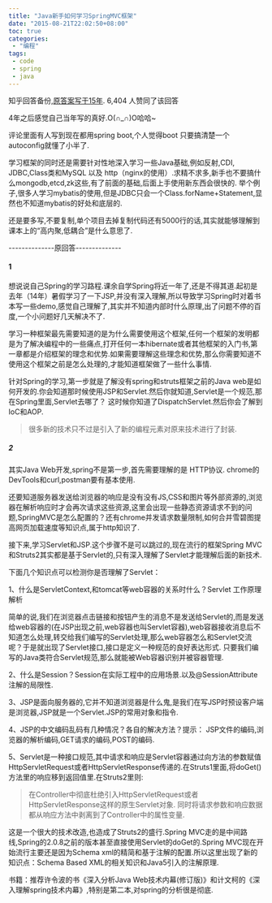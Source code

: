 ```yaml
---
title: "Java新手如何学习SpringMVC框架"
date: "2015-08-21T22:02:50+08:00"
toc: true
categories:
 - "编程"
tags:
 - code
 - spring
 - java
---
```


知乎回答备份,[原答案写于15年](https://www.zhihu.com/question/21142149/answer/52383396).
6,404 人赞同了该回答

<!--more-->

4年之后感觉自己当年写的真好.O(∩_∩)O哈哈~

评论里面有人写到现在都用spring boot,个人觉得boot 只要搞清楚一个autoconfig就懂了小半了.

学习框架的同时还是需要针对性地深入学习一些Java基础,例如反射,CDI, JDBC,Class类和MySQL 以及 http（nginx的使用）.求精不求多,新手也不要搞什么mongodb,etcd,zk这些,有了前面的基础,后面上手使用新东西会很快的. 举个例子,很多人学习mybatis的使用,但是JDBC只会一个Class.forName+Statement,显然也不知道mybatis的好处和底层的.

还是要多写,不要复制,单个项目去掉复制代码还有5000行的话,其实就能够理解到课本上的“高内聚,低耦合”是什么意思了.

--------------原回答--------------
#### 1 
想说说自己Spring的学习路程.课余自学Spring将近一年了,还是不得其道.起初是去年（14年）暑假学习了一下JSP,并没有深入理解,所以导致学习Spring时对着书本写一些demo,感觉自己理解了,其实并不知道内部时什么原理,出了问题不停的百度,一个小问题好几天解决不了.

学习一种框架最先需要知道的是为什么需要使用这个框架,任何一个框架的发明都是为了解决编程中的一些痛点,打开任何一本hibernate或者其他框架的入门书,第一章都是介绍框架的理念和优势.如果需要理解这些理念和优势,那么你需要知道不使用这个框架之前是怎么处理的,才能知道框架做了一些什么事情.

针对Spring的学习,第一步就是了解没有spring和struts框架之前的Java web是如何开发的.你会知道那时候使用JSP和Servlet.然后你就知道,Servlet是一个规范,那在Spring里面,Servlet去哪了？ 这时候你知道了DispatchServlet.然后你会了解到IoC和AOP. 

> 很多新的技术只不过是引入了新的编程元素对原来技术进行了封装.


##### 2
其实Java Web开发,spring不是第一步,首先需要理解的是 HTTP协议. chrome的DevTools和curl,postman要有基本使用.

还要知道服务器发送给浏览器的响应是没有没有JS,CSS和图片等外部资源的,浏览器在解析响应时才会再次请求这些资源,这里会出现一些静态资源请求不到的问题,SpringMVC是怎么配置的？还有chrome并发请求数量限制,如何合并雪碧图提高网页加载速度等知识点,属于http知识了.

接下来,学习Servlet和JSP.这个步骤不是可以跳过的,现在流行的框架Spring MVC和Struts2其实都是基于Servlet的,只有深入理解了Servlet才能理解后面的新技术.

下面几个知识点可以检测你是否理解了Servlet：

1、什么是ServletContext,和tomcat等web容器的关系时什么？Servlet 工作原理解析

简单的说,我们在浏览器点击链接和按钮产生的消息不是发送给Servlet的,而是发送给web容器的(在JSP出现之前,web容器也叫Servlet容器),web容器接收消息后不知道怎么处理,转交给我们编写的Servlet处理,那么web容器怎么和Servlet交流呢？于是就出现了Servlet接口,接口是定义一种规范的良好表达形式. 只要我们编写的Java类符合Servlet规范,那么就能被Web容器识别并被容器管理.

2、什么是Session？Session在实际工程中的应用场景.以及@SessionAttribute注解的局限性.

3、JSP是面向服务器的,它并不知道浏览器是什么鬼,是我们在写JSP时预设客户端是浏览器,JSP就是一个Servlet.JSP的常用对象和指令.

4、JSP的中文编码乱码有几种情况？各自的解决方法？提示： JSP文件的编码,浏览器的解析编码,GET请求的编码,POST的编码.

5、Servlet是一种接口规范,其中请求和响应是Servlet容器通过向方法的参数赋值HttpServletRequest或者HttpServletResponse传递的.在Struts1里面,将doGet()方法里的响应移到返回值里.在Struts2里则:

> 在Controller中彻底杜绝引入HttpServletRequest或者HttpServletResponse这样的原生Servlet对象.
> 同时将请求参数和响应数据都从响应方法中剥离到了Controller中的属性变量.


这是一个很大的技术改造,也造成了Struts2的盛行.Spring MVC走的是中间路线,Spring的2.0.8之前的版本甚至直接使用Servlet的doGet的.Spring MVC现在开始流行主要还是因为Schema xml的精简和基于注解的配置.所以这里出现了新的知识点：Schema Based XML的相关知识和Java5引入的注解原理.


书籍：推荐许令波的书《深入分析Java Web技术内幕(修订版)》和计文柯的《深入理解spring技术内幕》,特别是第二本,对spring的分析很是彻底.
